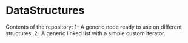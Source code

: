 # DataStructures
Contents of the repository:
1- A generic node ready to use on different structures.
2- A generic linked list with a simple custom iterator.
